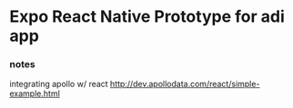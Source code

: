 # Expo React Native Prototype for adi app

### notes

integrating apollo w/ react
http://dev.apollodata.com/react/simple-example.html